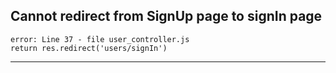 ## Cannot  redirect from SignUp page to signIn page
    error: Line 37 - file user_controller.js
    return res.redirect('users/signIn')
_________________________________________________________


